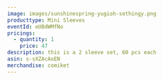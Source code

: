 ```yaml
---
image: images/sunshinespring-yugioh-sethingy.png
producttype: Mini Sleeves
eventId: eUBdWMfNo
pricings:
  - quantity: 1
    price: 47
description: this is a 2 sleeve set, 60 pcs each
asin: s-sXZAcAoEN
merchandise: comiket
---
```

